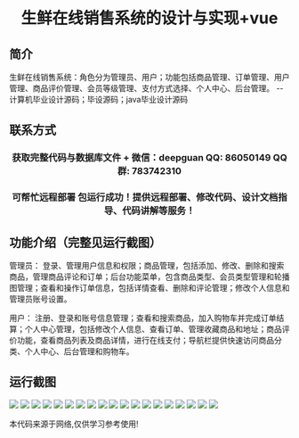 <p><h1 align="center">生鲜在线销售系统的设计与实现+vue</h1></p>

## 简介
生鲜在线销售系统：角色分为管理员、用户；功能包括商品管理、订单管理、用户管理、商品评价管理、会员等级管理、支付方式选择、个人中心、后台管理。    --计算机毕业设计源码；毕设源码；java毕业设计源码


## 联系方式
<p><h3 align="center">获取完整代码与数据库文件 + 微信：deepguan QQ: 86050149 QQ群: 783742310</h3></p>
<p><h3 align="center">可帮忙远程部署 包运行成功！提供远程部署、修改代码、设计文档指导、代码讲解等服务！</h3></p>

## 功能介绍（完整见运行截图）
管理员： 登录、管理用户信息和权限；商品管理，包括添加、修改、删除和搜索商品，管理商品评论和订单；后台功能菜单，包含商品类型、会员类型管理和轮播图管理；查看和操作订单信息，包括详情查看、删除和评论管理；修改个人信息和管理员账号设置。

用户： 注册、登录和账号信息管理；查看和搜索商品，加入购物车并完成订单结算；个人中心管理，包括修改个人信息、查看订单、管理收藏商品和地址；商品评价功能，查看商品列表及商品详情，进行在线支付；导航栏提供快速访问商品分类、个人中心、后台管理和购物车。


## 运行截图
![](img/001.jpg)
![](img/002.jpg)
![](img/003.jpg)
![](img/004.jpg)
![](img/005.jpg)
![](img/006.jpg)
![](img/007.jpg)
![](img/008.jpg)
![](img/009.jpg)
![](img/010.jpg)
![](img/011.jpg)
![](img/012.jpg)
![](img/013.jpg)
![](img/014.jpg)
![](img/015.jpg)
![](img/016.jpg)
![](img/017.jpg)
![](img/018.jpg)
![](img/019.jpg)

<p>本代码来源于网络,仅供学习参考使用!</p>
